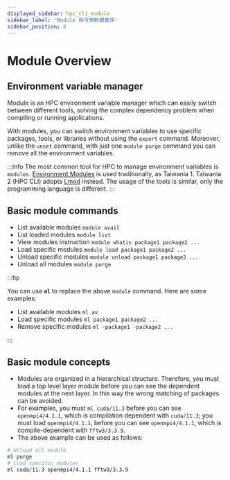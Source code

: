 ```yaml
---
displayed_sidebar: hpc_cli_module
sidebar_label: 'Module 與可用軟體套件'
sidebar_position: 8
---
```


# Module Overview

## Environment variable manager


Module is an HPC environment variable manager which can easily switch between different tools, solving the complex dependency problem when compiling or running applications.

With modules, you can switch environment variables to use specific packages, tools, or libraries without using the `export` command. Moreover, unlike the `unset` command, with just one `module purge` command you can remove all the environment variables.
 
:::info
The most common tool for HPC to manage environment variables is `modules`. [<ins>Environment Modules</ins>](http://modules.sourceforge.net) is used traditionally, as Taiwania 1. Taiwania 2 (HPC CLI) adopts [<ins>Lmod</ins>](https://lmod.readthedocs.io) instead. The usage of the tools is similar, only the programming language is different.
::: 
 
## Basic module commands

- List available modules
 `module avail`
- List loaded modules
  `module list`
- View modules instruction
  `module whatis package1 package2 ...`
- Load specific modules
 `module load package1 package2 ...`
- Unload specific modules
  `module unload package1 package2 ...`
- Unload all modules
  `module purge`

:::tip

You can use **`ml`** to replace the above `module` command. Here are some examples:

- List available modules
 `ml av`
- Load specific modules
 `ml package1 package2 ...`
- Remove specific modules
  `ml -package1 -package2 ...`

:::

## Basic module concepts

- Modules are organized in a hierarchical structure. Therefore, you must load a top level layer module before you can see the dependent modules at the next layer. In this way the wrong matching of packages can be avoided.
- For examples, you must `ml cuda/11.3` before you can see `openmpi4/4.1.1`, which is compilation dependent with `cuda/11.3`; you must load `openmpi4/4.1.1`, before you can see `openmpi4/4.1.1`, which is compile-dependent with `fftw3/3.3.9`.
- The above example can be used as follows:
```bash
# Unload all module
ml purge
# Load specific modules
ml cuda/11.3 openmpi4/4.1.1 fftw3/3.3.9 
```